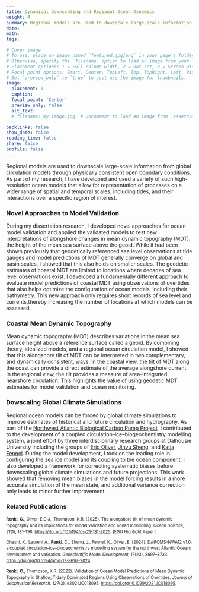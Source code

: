 ```yaml
---
title: Dynamical Downscaling and Regional Ocean Dynamics
weight: 4
summary: Regional models are used to downscale large-scale information from global circulation models through physically consistent open boundary conditions. As part of my research, I have developed and used a variety of such high-resolution ocean models that allow for representation of processes on a wider range of spatial and temporal scales, including tides, and their interactions over a specific region of interest.
date:
math: 
tags:

# Cover image
# To use, place an image named `featured.jpg/png` in your page's folder.
# Otherwise, specify the `filename` option to load an image from your `assets/media/` folder.
# Placement options: 1 = Full column width, 2 = Out-set, 3 = Screen-width
# Focal point options: Smart, Center, TopLeft, Top, TopRight, Left, Right, BottomLeft, Bottom, BottomRight
# Set `preview_only` to `true` to just use the image for thumbnails.
image:
  placement: 1
  caption:
  focal_point: 'Center'
  preview_only: false
  alt_text:
  # filename: my-image.jpg  # Uncomment to load an image from `assets/media/` instead.

backlinks: false
show_date: false
reading_time: false
share: false
profile: false
---
```

Regional models are used to downscale large-scale information from global circulation models through physically consistent open boundary conditions. As part of my research, I have developed and used a variety of such high-resolution ocean models that allow for representation of processes on a wider range of spatial and temporal scales, including tides, and their interactions over a specific region of interest.

### Novel Approaches to Model Validation
During my dissertation research, I developed novel approaches for ocean model validation and applied the validated models to test new interpretations of alongshore changes in mean dynamic topography (MDT), the height of
the mean sea surface above the geoid. While it had been shown previously that geodetically referenced sea level observations at tide gauges and model predictions of MDT generally converge on global and basin scales, I showed that this also holds on smaller scales. The geodetic estimates of coastal MDT are limited to locations where decades of sea level observations exist. I developed a fundamentally different approach to evaluate model predictions of coastal MDT using observations of overtides that also helps optimize the configuration of ocean models, including their bathymetry. This new approach only requires short records of sea level and currents,thereby increasing the number of locations at which models can be assessed.

### Coastal Mean Dynamic Topography
Mean dynamic topography (MDT) describes variations in the mean sea surface height above a reference surface called a geoid.
By combining theory, idealized models, and a regional ocean circulation model, I showed that this alongshore tilt of MDT can be interpreted in two complementary, and dynamically consistent, ways: in the coastal view, the tilt of MDT along the coast can provide a direct estimate of the average alongshore current. In the regional view, the tilt provides a measure of area-integrated nearshore circulation. This highlights the value of using geodetic MDT estimates for model validation and ocean monitoring.

### Dowscaling Global Climate Simulations
Regional ocean models can be forced by global climate simulations to improve estimates of historical and future circulation and hydrography. 
As part of the [Northwest Atlantic Biological Carbon Pump Project](https://nwa-bcp.ocean.dal.ca/), I contributed to the development of a coupled circulation–ice–biogeochemistry modelling system, a joint effort by three interdisciplinary research groups at Dalhousie University including the groups of [Eric Oliver](https://ecjoliver.weebly.com), [Jinyu Sheng](https://www.dal.ca/faculty/science/oceanography/people/faculty/jinyu-sheng.html), and [Katja Fennel](https://memg.ocean.dal.ca/fennel).
During the model development, I took on the leading role in configuring the sea ice model and its coupling to the ocean component.
I also developed a framework for correcting systematic biases before downscaling global climate simulations and future projections. This work showed that removing mean biases in the model forcing results in a more accurate simulation of the mean state, and additional variance correction only leads to minor further improvement.

### Related Publications
<span style="font-size:.8em; line-height:1.5">

**Renkl, C.**, Oliver, E.C.J., Thompson, K.R. (2025). The alongshore tilt of mean dynamic topography and its implications for model validation and ocean monitoring. *Ocean Science, 21*(1), 181–198. https://doi.org/10.5194/os-21-181-2025. [EGU Highlight Paper]. 

Ohashi, K., Laurent A., **Renkl, C.**, Sheng, J., Fennel, K., Oliver, E. (2024). DalROMS-NWA12 v1.0, a coupled circulation–ice–biogeochemistry modelling system for the northwest Atlantic Ocean: development and validation. *Geoscientific Model Development, 17*(23), 8697–8733. https://doi.org/10.5194/gmd-17-8697-2024.

**Renkl, C.**, Thompson, K.R. (2022). Validation of Ocean Model Predictions of Mean Dynamic Topography in Shallow, Tidally Dominated Regions Using Observations of Overtides. *Journal of Geophysical Research, 127*(3), e2021JC018095. https://doi.org/10.1029/2021JC018095. 

</span>